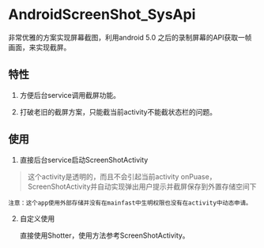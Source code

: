 # AndroidScreenShot_SysApi
非常优雅的方案实现屏幕截图，利用android 5.0 之后的录制屏幕的API获取一帧画面，来实现截屏。

## 特性 

 1. 方便后台service调用截屏功能。
    
    
 2. 打破老旧的截屏方案，只能截当前activity不能截状态栏的问题。
 
## 使用

1. 直接后台service启动ScreenShotActivity

> 这个activity是透明的，而且不会引起当前activity onPuase，
ScreenShotActivity并自动实现弹出用户提示并截屏保存到外置存储空间下

    注意：这个app使用外部存储并没有在mainfast中生明权限也没有在activity中动态申请。
    
2. 自定义使用

    直接使用Shotter，使用方法参考ScreenShotActivity。